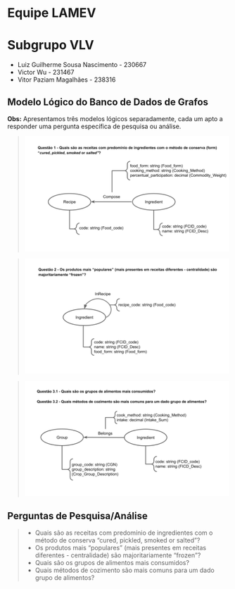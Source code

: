 # Equipe LAMEV

# Subgrupo VLV
* Luiz Guilherme Sousa Nascimento - 230667
* Victor Wu - 231467
* Vitor Paziam Magalhães - 238316

## Modelo Lógico do Banco de Dados de Grafos

**Obs:** Apresentamos três modelos lógicos separadamente, cada um apto a responder uma pergunta específica de pesquisa ou análise.

> ![Modelo Lógico de Grafos - Questão 1](images/modelo-logico-grafos-q1.png)

> ![Modelo Lógico de Grafos - Questão 2](images/modelo-logico-grafos-q2.png)

> ![Modelo Lógico de Grafos - Questão 3.1 e 3.2](images/modelo-logico-grafos-q3.png)

## Perguntas de Pesquisa/Análise

> * Quais são as receitas com predomínio de ingredientes com o método de conserva “cured, pickled, smoked or salted”?
> * Os produtos mais “populares” (mais presentes em receitas diferentes - centralidade) são majoritariamente “frozen”?
> * Quais são os grupos de alimentos mais consumidos?
> * Quais métodos de cozimento são mais comuns para um dado grupo de alimentos?